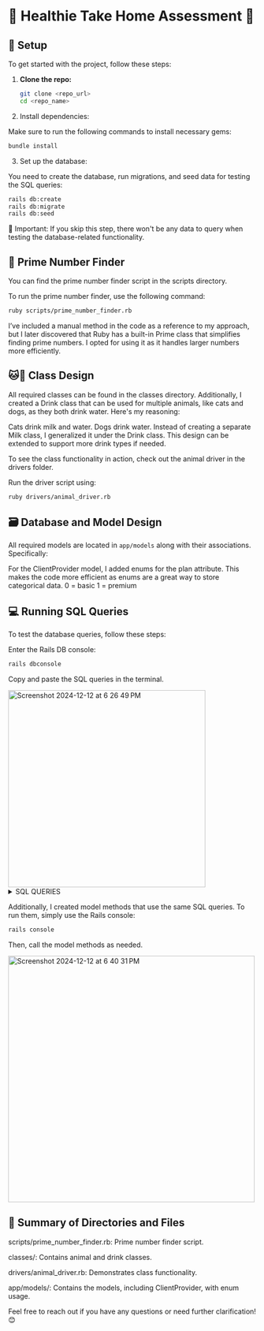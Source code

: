 # 🏥 Healthie Take Home Assessment 🏥  

## 🔧 Setup

To get started with the project, follow these steps:

1. **Clone the repo:**

   ```bash
   git clone <repo_url>
   cd <repo_name>
   ```
2. Install dependencies:

Make sure to run the following commands to install necessary gems:

```bash
bundle install
```
3. Set up the database:

You need to create the database, run migrations, and seed data for testing the SQL queries:

```bash
rails db:create
rails db:migrate
rails db:seed
```
🛑 Important: If you skip this step, there won't be any data to query when testing the database-related functionality.

## 🔢 Prime Number Finder
You can find the prime number finder script in the scripts directory.

To run the prime number finder, use the following command:

```bash
ruby scripts/prime_number_finder.rb
```
I’ve included a manual method in the code as a reference to my approach, but I later discovered that Ruby has a built-in Prime class that simplifies finding prime numbers. I opted for using it as it handles larger numbers more efficiently.

## 🐱🐶 Class Design

All required classes can be found in the classes directory. Additionally, I created a Drink class that can be used for multiple animals, like cats and dogs, as they both drink water. Here's my reasoning:

Cats drink milk and water.
Dogs drink water.
Instead of creating a separate Milk class, I generalized it under the Drink class. This design can be extended to support more drink types if needed.

To see the class functionality in action, check out the animal driver in the drivers folder.

Run the driver script using:

```bash
ruby drivers/animal_driver.rb
```

## 🗃️ Database and Model Design
All required models are located in `app/models` along with their associations. Specifically:

For the ClientProvider model, I added enums for the plan attribute. This makes the code more efficient as enums are a great way to store categorical data.
0 = basic
1 = premium

## 💻 Running SQL Queries
To test the database queries, follow these steps:

Enter the Rails DB console:

```bash
rails dbconsole
```
Copy and paste the SQL queries in the terminal.

<img width="400" alt="Screenshot 2024-12-12 at 6 26 49 PM" src="https://github.com/user-attachments/assets/12a4ed40-4481-4fb3-adb0-06a6164ed44c" />

<details>
  <summary>SQL QUERIES</summary>

  <strong>Find all clients for a particular provider:</strong>
  <pre>
    SELECT
      clients.*
    FROM
      clients
    INNER JOIN client_providers cp ON clients.id = cp.client_id
    WHERE cp.provider_id = 1;
  </pre>

  <br>

  <strong>Find all providers for a particular client:</strong>
  <pre>
    SELECT
      providers.*
    FROM
      providers
    INNER JOIN client_providers cp on providers.id = cp.provider_id
    WHERE cp.client_id = 1;
  </pre>
  
  <strong>Find all of a particular client's journal entries, sorted by date posted</strong>
  <pre>
    SELECT
	    je.*
    FROM
    	journal_entries je
    INNER JOIN clients c ON je.client_id = c.id
    WHERE c.id = 1
    ORDER BY je.created_at;
  </pre>

  <strong>Find all of the journal entries of all of the clients of a particular provider, sorted by date posted</strong>
  <pre>
    SELECT
    	je.*
    FROM
    	journal_entries je
    INNER JOIN clients c ON je.client_id = c.id
    INNER JOIN client_providers cp ON c.id = cp.client_id
    WHERE cp.provider_id = 6
    ORDER BY je.created_at;
  </pre>

</details>


Additionally, I created model methods that use the same SQL queries. To run them, simply use the Rails console:

```bash
rails console
```
Then, call the model methods as needed.


<img width="500" alt="Screenshot 2024-12-12 at 6 40 31 PM" src="https://github.com/user-attachments/assets/3cd02eaa-2caa-4732-9f89-2b8a74f16092" />

## 📝 Summary of Directories and Files
scripts/prime_number_finder.rb: Prime number finder script.

classes/: Contains animal and drink classes.

drivers/animal_driver.rb: Demonstrates class functionality.

app/models/: Contains the models, including ClientProvider, with enum usage.

Feel free to reach out if you have any questions or need further clarification! 😊
